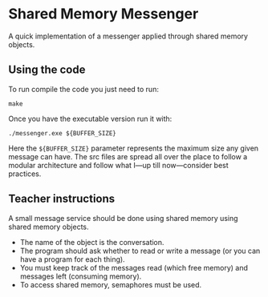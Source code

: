 # Shared Memory Messenger

A quick implementation of a messenger applied through shared memory objects.

## Using the code

To run compile the code you just need to run:

``` Shell
make
```

Once you have the executable version run it with:

``` Shell
./messenger.exe ${BUFFER_SIZE}
```

Here the `${BUFFER_SIZE}` parameter represents the maximum size any given message can have. The src files are spread all over the place to follow a modular architecture and follow what I—up till now—consider best practices.

## Teacher instructions

A small message service should be done using shared memory using shared memory objects.

- The name of the object is the conversation.
- The program should ask whether to read or write a message (or you can have a program for each thing).
- You must keep track of the messages read (which free memory) and
messages left (consuming memory).
- To access shared memory, semaphores must be used.